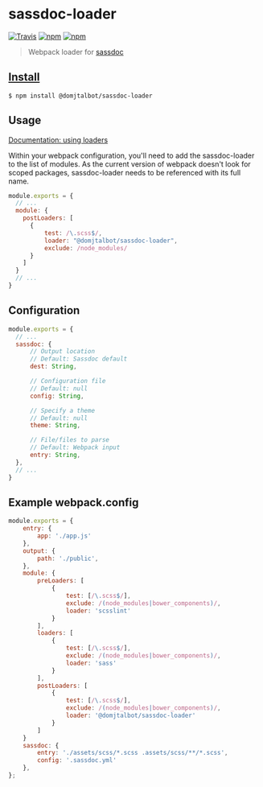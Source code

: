 # sassdoc-loader

[![Travis](https://img.shields.io/travis/domjtalbot/sassdoc-loader.svg?style=flat-square)](https://travis-ci.org/domjtalbot/sassdoc-loader)
[![npm](https://img.shields.io/npm/v/@domjtalbot/sassdoc-loader.svg?style=flat-square)](https://www.npmjs.com/package/sassdoc-loader)
[![npm](https://img.shields.io/npm/l/sassdoc-loader.svg?style=flat-square)](https://www.npmjs.com/package/sassdoc-loader)

> Webpack loader for [sassdoc](https://github.com/SassDoc/sassdoc)

## [Install](https://www.npmjs.com/package/@domjtalbot/sassdoc-loader)

```console
$ npm install @domjtalbot/sassdoc-loader
```

## Usage
[Documentation: using loaders](http://webpack.github.io/docs/using-loaders.html)

Within your webpack configuration, you'll need to add the sassdoc-loader to the list of modules.
As the current version of webpack doesn't look for scoped packages, sassdoc-loader needs to be referenced with its full name.

```javascript
module.exports = {
  // ...
  module: {
    postLoaders: [
      {
          test: /\.scss$/,
          loader: "@domjtalbot/sassdoc-loader",
          exclude: /node_modules/
      }
    ]
  }
  // ...
}
```

## Configuration
```javascript
module.exports = {
  // ...
  sassdoc: {
      // Output location
      // Default: Sassdoc default
      dest: String,

      // Configuration file
      // Default: null
      config: String,

      // Specify a theme
      // Default: null
      theme: String,

      // File/files to parse
      // Default: Webpack input
      entry: String,
  },
  // ...
}
```

## Example webpack.config
```javascript
module.exports = {
    entry: {
        app: './app.js'
    },
    output: {
        path: './public',
    },
    module: {
        preLoaders: [
            {
                test: [/\.scss$/],
                exclude: /(node_modules|bower_components)/,
                loader: 'scsslint'
            }
        ],
        loaders: [
            {
                test: [/\.scss$/],
                exclude: /(node_modules|bower_components)/,
                loader: 'sass'
            }
        ],
        postLoaders: [
            {
                test: [/\.scss$/],
                exclude: /(node_modules|bower_components)/,
                loader: '@domjtalbot/sassdoc-loader'
            }
        ]
    }
    sassdoc: {
        entry: './assets/scss/*.scss .assets/scss/**/*.scss',
        config: '.sassdoc.yml'
    },
};
```
